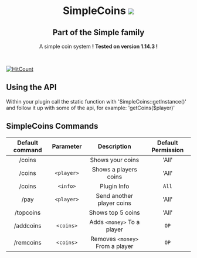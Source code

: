 ﻿<h1 align="center">SimpleCoins <a href="https://poggit.pmmp.io/p/SimpleCoins"><img src="https://poggit.pmmp.io/shield.state/SimpleCoins"></a> </h1>
 <h2 align="center">Part of the Simple family</h2>

<p align="center"> A simple coin system  <b>! Tested on version 1.14.3 ! </b></p> <br>

[![HitCount](http://hits.dwyl.io/MCPEATECH/SimpleCoins.svg)](http://hits.dwyl.io/MCPEATECH/SimpleCoins)

## Using the API

Within your plugin call the static function with 'SimpleCoins::getInstance()' and follow it up with some of the api, for example: 'getCoins($player)'

## SimpleCoins Commands

| Default command | Parameter | Description | Default Permission |
| :-----: | :-------: | :---------: | :-------: |
| /coins | | Shows your coins | 'All' |
| /coins | `<player>` | Shows a players coins | 'All' |
| /coins | `<info>` | Plugin Info | `All` |
| /pay | `<player>` | Send another player coins | 'All' |
| /topcoins | | Shows top 5 coins | 'All' |
| /addcoins | `<coins>` | Adds `<money>` To a player | `OP` |
| /remcoins | `<coins>` | Removes `<money>` From a player | `OP` |
